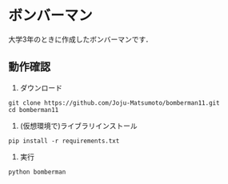 # ボンバーマン
大学3年のときに作成したボンバーマンです．

## 動作確認

1. ダウンロード
```
git clone https://github.com/Joju-Matsumoto/bomberman11.git
cd bomberman11
```
1. (仮想環境で)ライブラリインストール
```
pip install -r requirements.txt
```

1. 実行
```
python bomberman
```
